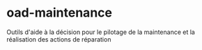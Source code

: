 # oad-maintenance
Outils d'aide à la décision pour le pilotage de la maintenance et la réalisation des actions de réparation

